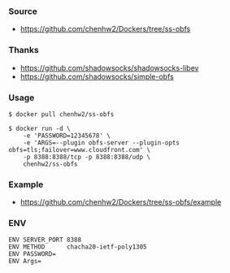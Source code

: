 ### Source
- https://github.com/chenhw2/Dockers/tree/ss-obfs
  
### Thanks
- https://github.com/shadowsocks/shadowsocks-libev
- https://github.com/shadowsocks/simple-obfs
  
### Usage
```
$ docker pull chenhw2/ss-obfs

$ docker run -d \
    -e 'PASSWORD=12345678' \
    -e 'ARGS=--plugin obfs-server --plugin-opts obfs=tls;failover=www.cloudfront.com' \
    -p 8388:8388/tcp -p 8388:8388/udp \
    chenhw2/ss-obfs
```
  
### Example
- https://github.com/chenhw2/Dockers/tree/ss-obfs/example
  
### ENV
```
ENV SERVER_PORT 8388
ENV METHOD      chacha20-ietf-poly1305
ENV PASSWORD=
ENV Args=
```

